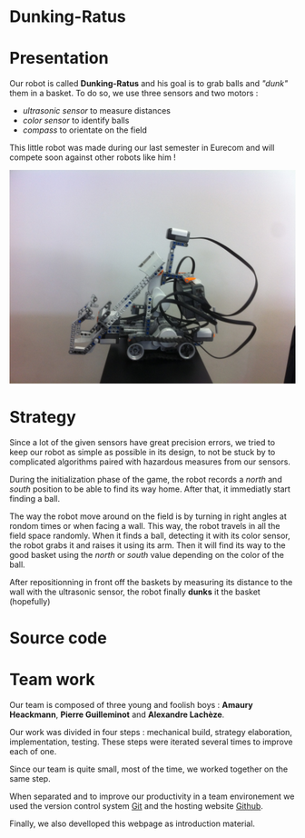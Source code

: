 # Dunking-Ratus

# Presentation

Our robot is called **Dunking-Ratus** and his goal is to grab balls and *"dunk"* them in a basket. To do so, we use three sensors and two motors :

  - *ultrasonic sensor* to measure distances
  - *color sensor* to identify balls
  - *compass* to orientate on the field

This little robot was made during our last semester in Eurecom and will compete soon against other robots like him !

![picture](images/photo.JPG)

# Strategy

Since a lot of the given sensors have great precision errors, we tried to keep our robot as simple as possible in its design, to not be stuck by to complicated algorithms paired with hazardous measures from our sensors.

During the initialization phase of the game, the robot records a *north* and *south* position to be able to find its way home. After that, it immediatly start finding a ball.

The way the robot move around on the field is by turning in right angles at rondom times or when facing a wall. This way, the robot travels in all the field space randomly. When it finds a ball, detecting it with its color sensor, the robot grabs it and raises it using its arm. Then it will find its way to the good basket using the *north* or *south* value depending on the color of the ball.

After repositionning in front off the baskets by measuring its distance to the wall with the ultrasonic sensor, the robot finally **dunks** it the basket (hopefully)

# Source code

# Team work

Our team is composed of three young and foolish boys : **Amaury Heackmann**, **Pierre Guilleminot** and **Alexandre Lachèze**. 

Our work was divided in four steps : mechanical build, strategy elaboration, implementation, testing. These steps were iterated several times to improve each of one.

Since our team is quite small, most of the time, we worked together on the same step.

When separated and to improve our productivity in a team environement we used the version control system [Git] and the hosting website [Github].

Finally, we also develloped this webpage as introduction material.


[Git]: http://git-scm.com
[Github]: https://github.com
